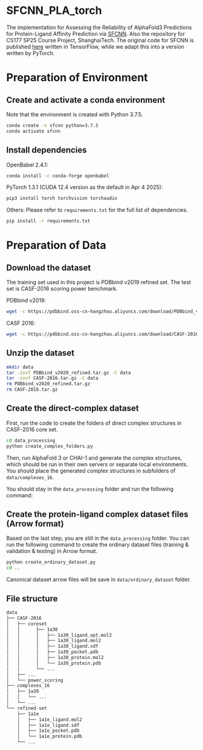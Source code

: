 # SFCNN_PLA_torch

The implementation for Assessing the Reliability of AlphaFold3 Predictions for Protein-Ligand Affinity Prediction via [SFCNN](https://bmcbioinformatics.biomedcentral.com/articles/10.1186/s12859-022-04762-3). Also the repository for CS177 SP25 Course Project, ShanghaiTech. The original code for SFCNN is published [here](https://github.com/bioinfocqupt/Sfcnn) written in TensorFlow, while we adapt this into a version written by PyTorch.

# Preparation of Environment
## Create and activate a conda environment
Note that the environment is created with Python 3.7.5.

```sh
conda create -n sfcnn python=3.7.5
conda activate sfcnn
```

## Install dependencies
OpenBabel 2.4.1:
```sh
conda install -c conda-forge openbabel
```

PyTorch 1.3.1 (CUDA 12.4 version as the default in Apr 4 2025):
```sh
pip3 install torch torchvision torchaudio
```

Others: Please refer to `requirements.txt` for the full list of dependencies.
```sh
pip install -r requirements.txt
```

# Preparation of Data
## Download the dataset
The training set used in this project is PDBbind v2019 refined set. The test set is CASF-2016 scoring power benchmark.

PDBbind v2019:
```sh
wget -c https://pdbbind.oss-cn-hangzhou.aliyuncs.com/download/PDBbind_v2020_refined.tar.gz
```


CASF 2016:
```sh
wget -c https://pdbbind.oss-cn-hangzhou.aliyuncs.com/download/CASF-2016.tar.gz
```

## Unzip the dataset
```sh
mkdir data
tar -zxvf PDBbind_v2020_refined.tar.gz -C data
tar -zxvf CASF-2016.tar.gz -C data
rm PDBbind_v2020_refined.tar.gz
rm CASF-2016.tar.gz
```

## Create the direct-complex dataset
First, run the code to create the folders of direct complex structures in CASF-2016 core set.
```sh
cd data_processing
python create_complex_folders.py
```
Then, run AlphaFold 3 or CHAI-1 and generate the complex structures, which should be run in their own servers or separate local environments. You should place the generated complex structures in 
subfolders of `data/complexes_16`.

You should stay in the `data_processing` folder and run the following command:


## Create the protein-ligand complex dataset files (Arrow format)
Based on the last step, you are still in the `data_processing` folder. You can run the following command to create the ordinary dataset files (training & validation & testing) in Arrow format.
```sh
python create_ordinary_dataset.py
cd ..
```

Canonical dataset arrow files will be save in `data/ordinary_dataset` folder.

## File structure
```sh
data
├── CASF-2016
│   ├── coreset
│   │      ├── 1a30
│   │      │   ├── 1a30_ligand_opt.mol2
│   │      │   ├── 1a30_ligand.mol2
│   │      │   ├── 1a30_ligand.sdf
│   │      │   ├── 1a30_pocket.pdb
│   │      │   ├── 1a30_protein.mol2
│   │      │   └── 1a30_protein.pdb
│   │      └── ...
│   ├── ...
│   └── power_scoring
├── complexes_16
│   ├── 1a30
│   │   └── ...
│   └── ...
└── refined-set
    ├── 1a1e
    │   ├── 1a1e_ligand.mol2
    │   ├── 1a1e_ligand.sdf
    │   ├── 1a1e_pocket.pdb
    │   └── 1a1e_protein.pdb
    └── ...
```